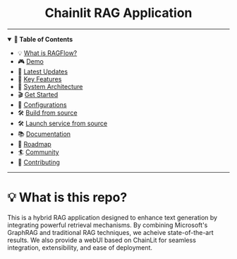 <div align="center">
    <h1>Chainlit RAG Application</h1>
</div>

---
<details open>
<summary><b>📕 Table of Contents</b></summary>
  
- 💡 [What is RAGFlow?](#-what-is-this-repo)
- 🎮 [Demo](#-demo)
- 📌 [Latest Updates](#-latest-updates)
- 🌟 [Key Features](#-key-features)
- 🔎 [System Architecture](#-system-architecture)
- 🎬 [Get Started](#-get-started)
- 🔧 [Configurations](#-configurations)
- 🛠️ [Build from source](#-build-from-source)
- 🛠️ [Launch service from source](#-launch-service-from-source)
- 📚 [Documentation](#-documentation)
- 📜 [Roadmap](#-roadmap)
- 🏄 [Community](#-community)
- 🙌 [Contributing](#-contributing)

</details>

----
# 💡 What is this repo?
This is a hybrid RAG application designed to enhance text generation by integrating powerful retrieval mechanisms. By combining Microsoft's 
GraphRAG and traditional RAG techniques, we acheive state-of-the-art results. We also provide a webUI based on ChainLit for seamless integration, 
extensibility, and ease of deployment.